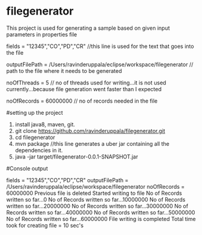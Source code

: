 # filegenerator

This project is used for generating a sample based on given input parameters in properties file


fields = "12345","CO","PD","CR"   //this line is used for the text that goes into the file

outputFilePath = /Users/ravinderuppala/eclipse/workspace/filegenerator  // path to the file where it needs to be generated

noOfThreads = 5 // no of threads used for writing...it is not used currently...because file generation went faster than I expected

noOfRecords = 60000000 // no of records needed in the file


#setting up the project
1. install java8, maven, git.
1. git clone https://github.com/ravinderuppala/filegenerator.git
2. cd filegenerator
3. mvn package  //this line generates a uber jar containing all the dependencies in it.
4. java -jar target/filegenerator-0.0.1-SNAPSHOT.jar


#Console output

fields = "12345","CO","PD","CR"
outputFilePath = /Users/ravinderuppala/eclipse/workspace/filegenerator
noOfRecords = 60000000
Previous file is deleted
Started writing to file 
 No of Records written so far...0
 No of Records written so far...10000000
 No of Records written so far...20000000
 No of Records written so far...30000000
 No of Records written so far...40000000
 No of Records written so far...50000000
 No of Records written so far...60000000
File writing is completed
Total time took for creating file = 10 sec's
